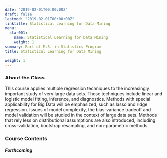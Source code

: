 ```yaml
---
date: "2019-02-01T00:00:00Z"
draft: false
lastmod: "2019-02-01T00:00:00Z"
linktitle: Statistical Learning for Data Mining 
menu:
  sta-001:
    name: Statistical Learning for Data Mining 
    weight: 1
summary: Part of M.S. in Statistics Program
title: Statistical Learning for Data Mining 

weight: 1
---
```


### About the Class

This course applies multiple regression techniques to the increasingly important study of very large data sets.  Those techniques include linear and logistic model fitting, inference, and diagnostics. Methods with special applicability for Big Data will be emphasized, such as lasso and ridge regression.  Issues of model complexity, the bias-variance tradeoff and model validation will be studied in the context of large data sets.  Methods that rely less on distributional assumptions are also introduced, including cross-validation, bootstrap resampling, and non-parametric methods. 

### Course Contents  

##### Forthcoming
